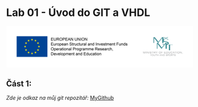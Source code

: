 # Lab 01 - Úvod do GIT a VHDL

![Logo](logolink_eng.jpg)

## Část 1: 
*Zde je odkaz na můj git repozítář:* [MyGithub](https://github.com/Heretic2k20/Digital-Electronics-1)
